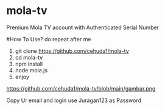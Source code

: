 # mola-tv
Premium Mola TV account with Authenticated Serial Number

#How To Use?
do repeat after me 

1. git clone https://github.com/cehuda1/mola-tv
2. cd mola-tv
3. npm install
4. node mola.js
5. enjoy

https://github.com/cehuda1/mola-tv/blob/main/gambar.png

Copy Ur email and login 
use Juragan123 as Password
